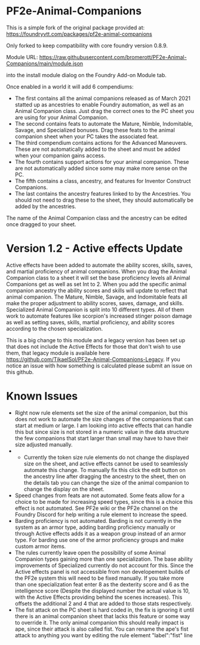 # PF2e-Animal-Companions

This is a simple fork of the original package provided at: https://foundryvtt.com/packages/pf2e-animal-companions

Only forked to keep compatibility with core foundry version 0.8.9.

Module URL: https://raw.githubusercontent.com/bromerott/PF2e-Animal-Companions/main/module.json

into the install module dialog on the Foundry Add-on Module tab.

Once enabled in a world it will add 6 compendiums:
- The first contains all the animal companions released as of March 2021 statted up as ancestries to enable Foundry automation, as well as an Animal Companion class.  Just drag the correct ones to the PC sheet you are using for your Animal Companion.
- The second contains feats to automate the Mature, Nimble, Indomitable, Savage, and Specialized bonuses.  Drag these feats to the animal companion sheet when your PC takes the associated feat.
- The third compendium contains actions for the Advanced Maneuvers. These are not automatically added to the sheet and must be added when your companion gains access.
- The fourth contains support actions for your animal companion.  These are not automatically added since some may make more sense on the PC.
- The fifth contains a class, ancestry, and features for Inventor Construct Companions.
- The last contains the ancestry features linked to by the Ancestries.  You should not need to drag these to the sheet, they should automatically be added by the ancestries.

The name of the Animal Companion class and the ancestry can be edited once dragged to your sheet.

# Version 1.2 - Active effects Update
Active effects have been added to automate the ability scores, skills, saves, and martial proficiency of animal companions.  When you drag the Animal Companion class to a sheet it will set the base proficiency levels all Animal Companions get as well as set Int to 2.  When you add the specific animal companion ancestry the ability scores and skills will update to reflect that animal companion.  The Mature, Nimble, Savage, and Indomitable feats all make the proper adjustment to ability scores, saves, damage, and skills.  Specialized Animal Companion is split into 10 different types.  All of them work to automate features like scorpion's increased stinger poison damage as well as setting saves, skills, martial proficiency, and ability scores according to the chosen specialization.

This is a big change to this module and a legacy version has been set up that does not include the Active Effects for those that don't wish to use them, that legacy module is available here https://github.com/TikaelSol/PF2e-Animal-Companions-Legacy.  If you notice an issue with how something is calculated please submit an issue on this github.

# Known Issues
- Right now rule elements set the size of the animal companion, but this does not work to automate the size changes of the companions that can start at medium or large. I am looking into active effects that can handle this but since size is not stored in a numeric value in the data structure the few companions that start larger than small may have to have their size adjusted manually.
- - Currently the token size rule elements do not change the displayed size on the sheet, and active effects cannot be used to seamlessly automate this change.  To manually fix this click the edit button on the ancestry line after dragging the ancestry to the sheet, then on the details tab you can change the size of the animal companion to change the display on the sheet.
- Speed changes from feats are not automated.  Some feats allow for a choice to be made for increasing speed types, since this is a choice this effect is not automated.  See PF2e wiki or the PF2e channel on the Foundry Discord for help writing a rule element to increase the speed.
- Barding proficiency is not automated.  Barding is not currently in the system as an armor type, adding barding proficiency manually or through Active effects adds it as a weapon group instead of an armor type.  For barding use one of the armor proficiency groups and make custom armor items.
- The rules currently leave open the possibility of some Animal Companion types gaining more than one specialization.  The base ability improvements of Specialized currently do not account for this.  Since the Active effects panel is not accessible from non developement builds of the PF2e system this will need to be fixed manually.  If you take more than one specialization feat enter 8 as the dexterity score and 6 as the intelligence score (Despite the displayed number the actual value is 10, with the Active Effects providing behind the scenes increases).  This offsets the additional 2 and 4 that are added to those stats respectively.
- The fist attack on the PC sheet is hard coded in, the fix is ignoring it until there is an animal companion sheet that lacks this feature or some way to override it.  The only animal companion this should really impact is ape, since their attack is also called fist.  You can rename the ape's fist attack to anything you want by editing the rule element "label":"fist" line
